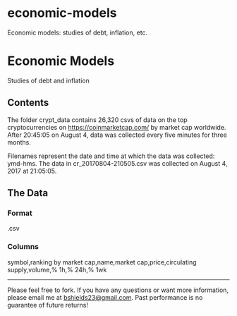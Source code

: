 # economic-models
Economic models: studies of debt, inflation, etc.

Economic Models
=====================================

Studies of debt and inflation

Contents
----------------

The folder crypt_data contains 26,320 csvs of data on the top cryptocurrencies on https://coinmarketcap.com/ by market cap worldwide. After 20:45:05 on August 4, data was collected every five minutes for three months.

Filenames represent the date and time at which the data was collected: ymd-hms. The data in cr_20170804-210505.csv was collected on August 4, 2017 at 21:05:05.

The Data
-------

### Format

.csv

### Columns

symbol,ranking by market cap,name,market cap,price,circulating supply,volume,% 1h,% 24h,% 1wk

-----------

Please feel free to fork. If you have any questions or want more information, please email me at bshields23@gmail.com. Past performance is no guarantee of future returns!
